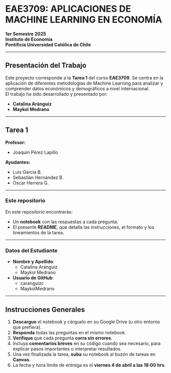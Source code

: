 # EAE3709: APLICACIONES DE MACHINE LEARNING EN ECONOMÍA  
**1er Semestre 2025**  
**Instituto de Economía**  
**Pontificia Universidad Católica de Chile**  

---

## Presentación del Trabajo

Este proyecto corresponde a la **Tarea 1** del curso **EAE3709**. Se centra en la aplicación de diferentes metodologías de Machine Learning para analizar y comprender datos económicos y demográficos a nivel internacional.  
El trabajo ha sido desarrollado y presentado por:
- **Catalina Aránguiz**  
- **Maykol Medrano**  

---

## Tarea 1

**Profesor:**  
- Joaquín Pérez Lapillo  

**Ayudantes:**  
- Luis García B.  
- Sebastián Hernández B.  
- Oscar Herrera G.  

---

### Este repositorio

En este repositorio encontrarás:  
- Un **notebook** con las respuestas a cada pregunta.  
- El presente **README**, que detalla las instrucciones, el formato y los lineamientos de la tarea.

---

### Datos del Estudiante

- **Nombre y Apellido**:  
  - Catalina Aránguiz  
  - Maykol Medrano  
- **Usuario de GitHub**:  
  - caranguizc  
  - MaykolMedrano

---

## Instrucciones Generales

1. **Descargue** el notebook y cárguelo en su Google Drive (u otro entorno que prefiera).  
2. **Responda** todas las preguntas en el mismo notebook.  
3. **Verifique** que cada pregunta **corra sin errores**.  
4. Incluya **comentarios breves** en su código cuando sea necesario, para explicar pasos importantes o interpretar resultados.  
5. Una vez finalizada la tarea, **suba** su notebook al buzón de tareas en **Canvas**.  
6. La fecha y hora límite de entrega es el **viernes 4 de abril a las 18:00 hrs**.

